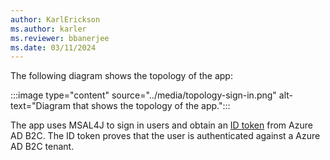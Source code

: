 ```yaml
---
author: KarlErickson
ms.author: karler
ms.reviewer: bbanerjee
ms.date: 03/11/2024
---
```


The following diagram shows the topology of the app:

:::image type="content" source="../media/topology-sign-in.png" alt-text="Diagram that shows the topology of the app.":::

The app uses MSAL4J to sign in users and obtain an [ID token](/entra/identity-platform/id-tokens) from Azure AD B2C. The ID token proves that the user is authenticated against a Azure AD B2C tenant.
